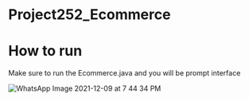 # Project252_Ecommerce

# How to run

Make sure to run the Ecommerce.java and you will be prompt interface



![WhatsApp Image 2021-12-09 at 7 44 34 PM](https://user-images.githubusercontent.com/95870115/145439150-7addc1f1-1259-41cc-9404-73db825da0ba.jpeg)
